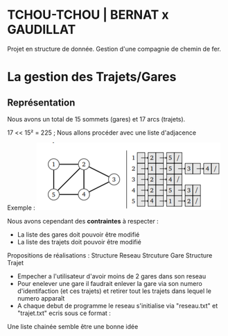 # TCHOU-TCHOU | BERNAT x GAUDILLAT
Projet en structure de donnée. Gestion d'une compagnie de chemin de fer.

# La gestion des Trajets/Gares

## Représentation

Nous avons un total de 15 sommets (gares) et 17 arcs (trajets).

17 << 15² = 225 ; Nous allons procéder avec une liste d'adjacence

Exemple : ![ADJ](img/listeadj.png "ASJ")

Nous avons cependant des **contraintes** à respecter : 

- La liste des gares doit pouvoir être modifié
- La liste des trajets doit pouvoir être modifié

Propositions de réalisations :
Structure Reseau
Strcuture Gare
Structure Trajet
- Empecher a l'utilisateur d'avoir moins de 2 gares dans son reseau
- Pour enelever une gare il faudrait enlever la gare via son numero d'identifaction (et ces trajets) et retirer tout les trajets dans lequel le numero apparaît
- A chaque debut de programme le reseau s'initialise via "reseau.txt" et "trajet.txt" ecris sous ce format : 

Une liste chainée semble être une bonne idée